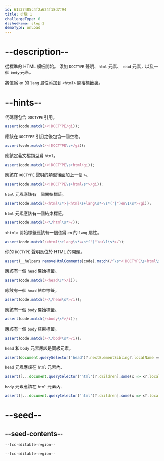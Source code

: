 ```yaml
---
id: 61537485c4f2a624f18d7794
title: 步驟 1
challengeType: 0
dashedName: step-1
demoType: onLoad
---
```


# --description--

從標準的 HTML 模板開始。 添加 `DOCTYPE` 聲明、`html` 元素、 `head` 元素，以及一個 `body` 元素。

將值爲 `en` 的 `lang` 屬性添加到 `<html>` 開始標籤裏。

# --hints--

代碼應包含 `DOCTYPE` 引用。

```js
assert(code.match(/<!DOCTYPE/gi));
```

應該在 `DOCTYPE` 引用之後包含一個空格。

```js
assert(code.match(/<!DOCTYPE\s+/gi));
```

應該定義文檔類型爲 `html`。

```js
assert(code.match(/<!DOCTYPE\s+html/gi));
```

應該在 `DOCTYPE` 聲明的類型後面加上一個 `>`。

```js
assert(code.match(/<!DOCTYPE\s+html\s*>/gi));
```

`html` 元素應該有一個開始標籤。

```js
assert(code.match(/<html\s*>|<html\s+lang\s*=\s*('|")en\1\s*>/gi));
```

`html` 元素應該有一個結束標籤。

```js
assert(code.match(/<\/html\s*>/));
```

`<html>` 開始標籤應該有一個值爲 `en` 的 `lang` 屬性。

```js
assert(code.match(/<html\s+lang\s*=\s*('|")en\1\s*>/));
```

你的 `DOCTYPE` 聲明應位於 HTML 的開頭。

```js
assert(__helpers.removeHtmlComments(code).match(/^\s*<!DOCTYPE\s+html\s*>/i));
```

應該有一個 `head` 開始標籤。

```js
assert(code.match(/<head\s*>/i));
```

應該有一個 `head` 結束標籤。

```js
assert(code.match(/<\/head\s*>/i));
```

應該有一個 `body` 開始標籤。

```js
assert(code.match(/<body\s*>/i));
```

應該有一個 `body` 結束標籤。

```js
assert(code.match(/<\/body\s*>/i));
```

`head` 和 `body` 元素應該是同級元素。

```js
assert(document.querySelector('head')?.nextElementSibling?.localName === 'body');
```

`head` 元素應該在 `html` 元素內。

```js
assert([...document.querySelector('html')?.children].some(x => x?.localName === 'head'));
```

`body` 元素應該在 `html` 元素內。

```js
assert([...document.querySelector('html')?.children].some(x => x?.localName === 'body'));
```

# --seed--

## --seed-contents--

```html
--fcc-editable-region--

--fcc-editable-region--
```

```css

```
